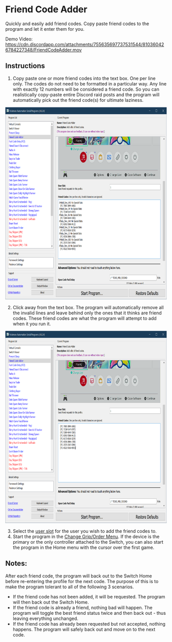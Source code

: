 # Friend Code Adder

Quickly and easily add friend codes. Copy paste friend codes to the program and let it enter them for you.

Demo Video: https://cdn.discordapp.com/attachments/755635697737531544/810360426784227348/FriendCodeAdder.mov

## Instructions

1. Copy paste one or more friend codes into the text box. One per line only. The codes do not need to be formatted in a particular way. Any line with exactly 12 numbers will be considered a friend code. So you can realistically copy-paste entire Discord raid posts and the program will automatically pick out the friend code(s) for ultimate laziness.

<img src="images/friend-code-adder-0.png" height="600">

2. Click away from the text box. The program will automatically remove all the invalid lines and leave behind only the ones that it thinks are friend codes. These friend codes are what the program will attempt to add when it you run it.

<img src="images/friend-code-adder-1.png" height="600">

3. Select the [user slot](../Appendix/UserSlotNumber.md) for the user you wish to add the friend codes to.
4. Start the program in the [Change Grip/Order Menu](../Appendix/ChangeGripOrderMenu.md). If the device is the primary or the only controller attached to the Switch, you can also start the program in the Home menu with the cursor over the first game.

## Notes:

After each friend code, the program will back out to the Switch Home before re-entering the profile for the next code. The purpose of this is to make the program tolerant to all of the following 3 scenarios.

- If the friend code has not been added, it will be requested. The program will then back out the Switch Home.
- If the friend code is already a friend, nothing bad will happen. The program will toggle the best friend status twice and then back out - thus leaving everything unchanged.
- If the friend code has already been requested but not accepted, nothing happens. The program will safely back out and move on to the next code.

